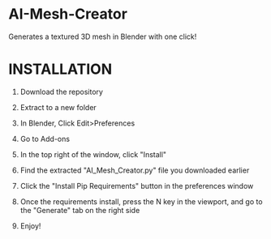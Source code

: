 # AI-Mesh-Creator
Generates a textured 3D mesh in Blender with one click!

# INSTALLATION
1. Download the repository

2. Extract to a new folder

3. In Blender, Click Edit>Preferences

4. Go to Add-ons

5. In the top right of the window, click "Install"

6. Find the extracted "AI_Mesh_Creator.py" file you downloaded earlier

7. Click the "Install Pip Requirements" button in the preferences window

8. Once the requirements install, press the N key in the viewport, and go to the "Generate" tab on the right side

9. Enjoy!
